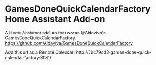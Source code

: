 # GamesDoneQuickCalendarFactory Home Assistant Add-on

A Home Assistant add-on that wraps @Aldaviva's GamesDoneQuickCalendarFactory.
https://github.com/Aldaviva/GamesDoneQuickCalendarFactory

Add this url as a Remote Calendar:
http://5bc79cd3-games-done-quick-calendar-factory:8081/

